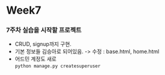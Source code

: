 # Week7
### 7주차 실습을 시작할 프로젝트

- CRUD, signup까지 구현.
- 기본 정보들 김승아로 되어있음. -> 수정 : base.html, home.html
- 어드민 계정도 새로  
`python manage.py createsuperuser`
